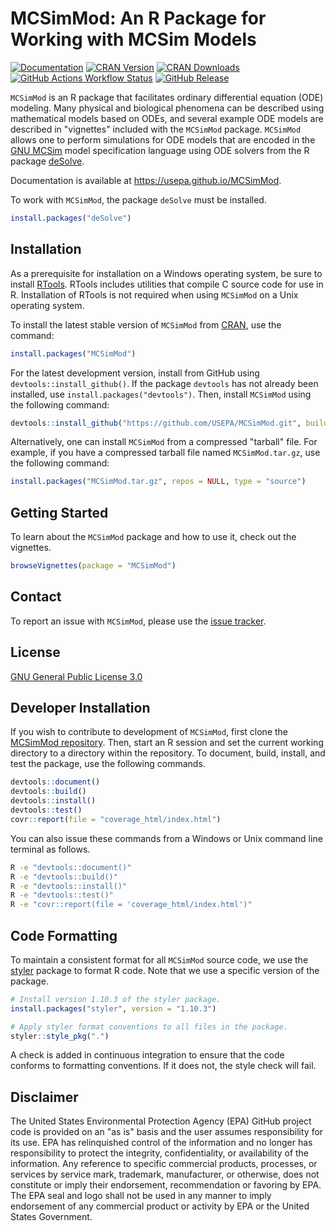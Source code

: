 # MCSimMod: An R Package for Working with MCSim Models


[![Documentation](https://img.shields.io/badge/Documentation-online-brightgreen)](https://usepa.github.io/MCSimMod)
[![CRAN Version](https://www.r-pkg.org/badges/version/MCSimMod)](https://cran.r-project.org/web/packages/MCSimMod/)
[![CRAN Downloads](https://cranlogs.r-pkg.org/badges/grand-total/MCSimMod)](https://cran.r-project.org/web/packages/MCSimMod/)
[![GitHub Actions Workflow Status](https://img.shields.io/github/actions/workflow/status/USEPA/MCSimMod/main.yml)](https://github.com/USEPA/MCSimMod/actions?query=branch%3Amain)
[![GitHub Release](https://img.shields.io/github/v/release/USEPA/MCSimMod)](https://github.com/USEPA/MCSimMod/releases)

`MCSimMod` is an R package that facilitates ordinary differential equation (ODE) modeling. Many physical and biological phenomena can be described using mathematical models based on ODEs, and several example ODE models are described in "vignettes" included with the `MCSimMod` package. `MCSimMod` allows one to perform simulations for ODE models that are encoded in the [GNU MCSim](https://www.gnu.org/software/mcsim/) model specification language using ODE solvers from the R package [deSolve](https://cran.r-project.org/web/packages/deSolve/index.html).

Documentation is available at https://usepa.github.io/MCSimMod.

To work with `MCSimMod`, the package `deSolve` must be installed.
```R
install.packages("deSolve")
```

## Installation

As a prerequisite for installation on a Windows operating system, be sure to install [RTools](https://cran.r-project.org/bin/windows/Rtools/). RTools includes utilities that compile C source code for use in R. Installation of RTools is not required when using `MCSimMod` on a Unix operating system.

To install the latest stable version of `MCSimMod` from [CRAN](https://cran.r-project.org/web/packages/MCSimMod/), use the command:

```R
install.packages("MCSimMod")
```

For the latest development version, install from GitHub using `devtools::install_github()`. If the package `devtools` has not already been installed, use `install.packages("devtools")`. Then, install `MCSimMod` using the following command:
```R
devtools::install_github("https://github.com/USEPA/MCSimMod.git", build_vignettes = TRUE)
```

Alternatively, one can install `MCSimMod` from a compressed "tarball" file. For example, if you have a compressed tarball file named `MCSimMod.tar.gz`, use the following command:

```R
install.packages("MCSimMod.tar.gz", repos = NULL, type = "source")
```

## Getting Started
To learn about the `MCSimMod` package and how to use it, check out the vignettes.
```R
browseVignettes(package = "MCSimMod")
```

## Contact
To report an issue with `MCSimMod`, please use the [issue tracker](https://github.com/USEPA/MCSimMod/issues).

## License
[GNU General Public License 3.0](https://github.com/USEPA/MCSimMod/blob/main/LICENSE)

## Developer Installation

If you wish to contribute to development of `MCSimMod`, first clone the [MCSimMod repository](https://github.com/USEPA/MCSimMod.git). Then, start an R session and set the current working directory to a directory within the repository. To document, build, install, and test the package, use the following commands.
```R
devtools::document()
devtools::build()
devtools::install()
devtools::test()
covr::report(file = "coverage_html/index.html")
```

You can also issue these commands from a Windows or Unix command line terminal as follows.
```bash
R -e "devtools::document()"
R -e "devtools::build()"
R -e "devtools::install()"
R -e "devtools::test()"
R -e "covr::report(file = 'coverage_html/index.html')"
```

## Code Formatting
To maintain a consistent format for all `MCSimMod` source code, we use the [styler](https://styler.r-lib.org/) package to format R code. Note that we use a specific version of the package.
```R
# Install version 1.10.3 of the styler package.
install.packages("styler", version = "1.10.3")

# Apply styler format conventions to all files in the package.
styler::style_pkg(".")
```

A check is added in continuous integration to ensure that the code conforms to formatting conventions. If it does not, the style check will fail.


## Disclaimer

The United States Environmental Protection Agency (EPA) GitHub project code is provided on an "as is" basis and the user assumes responsibility for its use.  EPA has relinquished control of the information and no longer has responsibility to protect the integrity, confidentiality, or availability of the information.  Any reference to specific commercial products, processes, or services by service mark, trademark, manufacturer, or otherwise, does not constitute or imply their endorsement, recommendation or favoring by EPA.  The EPA seal and logo shall not be used in any manner to imply endorsement of any commercial product or activity by EPA or the United States Government.
